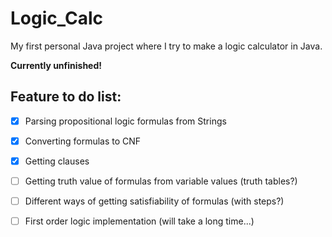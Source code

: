 # Logic_Calc
My first personal Java project where I try to make a logic calculator in Java.

**Currently unfinished!**

## Feature to do list:
- [X] Parsing propositional logic formulas from Strings
- [X] Converting formulas to CNF
- [X] Getting clauses
- [ ] Getting truth value of formulas from variable values (truth tables?)
- [ ] Different ways of getting satisfiability of formulas (with steps?)
- [ ] First order logic implementation (will take a long time...)




